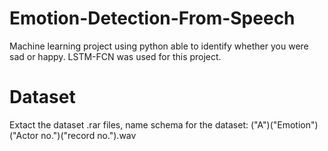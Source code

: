 # Emotion-Detection-From-Speech
Machine learning project using python able to identify whether you were sad or happy. LSTM-FCN was used for this project.
# Dataset
Extact the dataset .rar files, name schema for the dataset: ("A")("Emotion")("Actor no.")("record no.").wav
